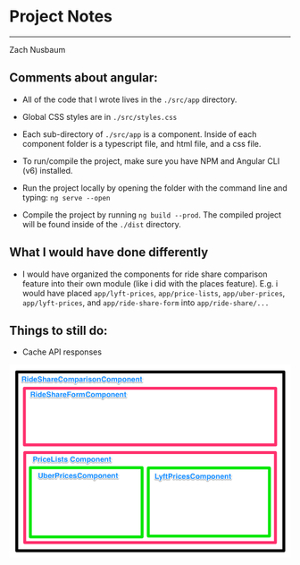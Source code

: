 # Project Notes
---

Zach Nusbaum

## Comments about angular:

* All of the code that I wrote lives in the ```./src/app``` directory.

* Global CSS styles are in ```./src/styles.css```

* Each sub-directory of ```./src/app``` is a component. Inside of each component folder is a typescript file, and html file, and a css file.

* To run/compile the project, make sure you have NPM and Angular CLI (v6) installed.

* Run the project locally by opening the folder with the command line and typing: ```ng serve --open```

* Compile the project by running ```ng build --prod```. The compiled project will be found inside of the ```./dist``` directory.

## What I would have done differently

* I would have organized the components for ride share comparison feature into their own module (like i did with the places feature).
E.g. i would have placed ```app/lyft-prices```, ```app/price-lists```, ```app/uber-prices```, ```app/lyft-prices```, and ```app/ride-share-form``` into ```app/ride-share/...```

## Things to still do:

* Cache API responses

![Ride Share Component Diagram](/ride-share-diagram.png)